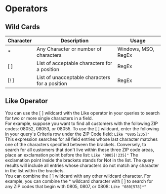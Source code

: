 # Operators

## Wild Cards 
| Character | Description | Usage | 
| ---- | ---- | ---- | 
| * | Any Character or number of characters | Windows, MSO, RegEx | 
| \[ ] | List of acceptable characters for a position | RegEx | 
| \[! ] | List of unacceptable characters for a position | RegEx | 

## Like Operator
You can use the [ ] wildcard with the Like operator in your queries to search for two or more single characters in a field.  
For example, suppose you want to find all customers with the following ZIP codes: 08052, 08053, or 08055. To use the [ ] wildcard, enter the following in your query's Criteria row under the ZIP Code field: `Like "0805[235]"`  
This expression searches for all field entries whose last character matches one of the characters specified between the brackets. Conversely, to search for all customers that don't live within these three ZIP code areas, place an exclamation point before the list: `Like "0805[!235]"` 
The exclamation point inside the brackets stands for Not in the list. The query results will include all entries whose characters do not match any character in the list within the brackets.  
You can combine the [ ] wildcard with any other wildcard character. For example, you can combine the * wildcard character with [ ] to search for any ZIP codes that begin with 0805, 0807, or 0808: `Like "080[578]*"`  

